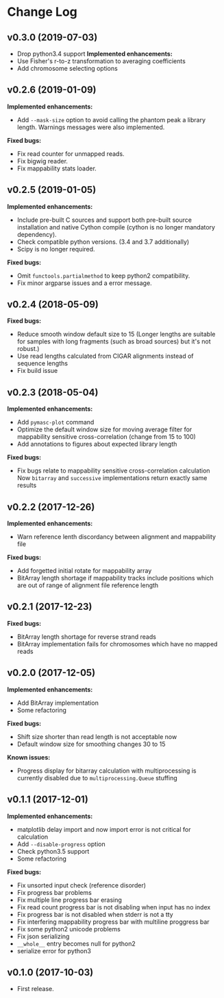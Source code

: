 # Change Log

## v0.3.0 (2019-07-03)
- Drop python3.4 support
**Implemented enhancements:**
- Use Fisher's r-to-z transformation to averaging coefficients
- Add chromosome selecting options

## v0.2.6 (2019-01-09)
**Implemented enhancements:**
- Add `--mask-size` option to avoid calling the phantom peak a library length.
  Warnings messages were also implemented.

**Fixed bugs:**
- Fix read counter for unmapped reads.
- Fix bigwig reader.
- Fix mappability stats loader.

## v0.2.5 (2019-01-05)
**Implemented enhancements:**
- Include pre-built C sources and support both pre-built source installation and
  native Cython compile (cython is no longer mandatory dependency).
- Check compatible python versions. (3.4 and 3.7 additionally)
- Scipy is no longer required.

**Fixed bugs:**
- Omit `functools.partialmethod` to keep python2 compatibility.
- Fix minor argparse issues and a error message.

## v0.2.4 (2018-05-09)
**Fixed bugs:**
- Reduce smooth window default size to 15 (Longer lengths are suitable for
  samples with long fragments (such as broad sources) but it's not robust.)
- Use read lengths calculated from CIGAR alignments instead of sequence lengths
- Fix build issue

## v0.2.3 (2018-05-04)
**Implemented enhancements:**
- Add `pymasc-plot` command
- Optimize the default window size for moving average filter for mappability
  sensitive cross-correlation (change from 15 to 100)
- Add annotations to figures about expected library length

**Fixed bugs:**
- Fix bugs relate to mappability sensitive cross-correlation calculation
  Now `bitarray` and `successive` implementations return exactly same results

## v0.2.2 (2017-12-26)
**Implemented enhancements:**
- Warn reference lenth discordancy between alignment and mappability file

**Fixed bugs:**
- Add forgetted initial rotate for mappability array
- BitArray length shortage if mappability tracks include positions which are out
  of range of alignment file reference length

## v0.2.1 (2017-12-23)
**Fixed bugs:**
- BitArray length shortage for reverse strand reads
- BitArray implementation fails for chromosomes which have no mapped reads

## v0.2.0 (2017-12-05)
**Implemented enhancements:**
- Add BitArray implementation
- Some refactoring

**Fixed bugs:**
- Shift size shorter than read length is not acceptable now
- Default window size for smoothing changes 30 to 15

**Known issues:**
- Progress display for bitarray calculation with multiprocessing is currently
  disabled due to `multiprocessing.Queue` stuffing

## v0.1.1 (2017-12-01)
**Implemented enhancements:**
- matplotlib delay import and now import error is not critical for calculation
- Add `--disable-progress` option
- Check python3.5 support
- Some refactoring

**Fixed bugs:**
- Fix unsorted input check (reference disorder)
- Fix progress bar problems
 - Fix multiple line progress bar erasing
 - Fix read count progress bar is not disabling when input has no index
 - Fix progress bar is not disabled when stderr is not a tty
 - Fix interfering mappability progress bar with multiline proggress bar
- Fix some python2 unicode problems
- Fix json serializing
 - `__whole__` entry becomes null for python2
 - serialize error for python3

## v0.1.0 (2017-10-03)
- First release.
